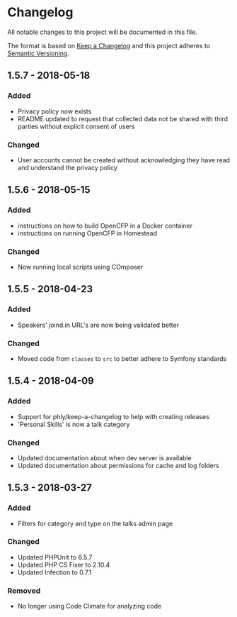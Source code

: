# Changelog

All notable changes to this project will be documented in this file.

The format is based on [Keep a Changelog](http://keepachangelog.com/en/1.0.0/)
and this project adheres to [Semantic Versioning](http://semver.org/spec/v2.0.0.html).

## 1.5.7 - 2018-05-18

### Added

- Privacy policy now exists
- README updated to request that collected data not be shared with third parties without explicit consent of users

### Changed

- User accounts cannot be created without acknowledging they have read and understand the privacy policy 

## 1.5.6 - 2018-05-15

### Added

- instructions on how to build OpenCFP in a Docker container
- instructions on running OpenCFP in Homestead

### Changed

- Now running local scripts using COmposer

## 1.5.5 - 2018-04-23

### Added

- Speakers' joind.in URL's are now being validated better

### Changed

- Moved code from `classes` to `src` to better adhere to Symfony standards

## 1.5.4 - 2018-04-09

### Added

- Support for phly/keep-a-changelog to help with creating releases
- 'Personal Skills' is now a talk category

### Changed  

- Updated documentation about when dev server is available
- Updated documentation about permissions for cache and log folders

## 1.5.3 - 2018-03-27

### Added

- Filters for category and type on the talks admin page

### Changed

- Updated PHPUnit to 6.5.7
- Updated PHP CS Fixer to 2.10.4
- Updated Infection to 0.7.1

### Removed

- No longer using Code Climate for analyzing code
